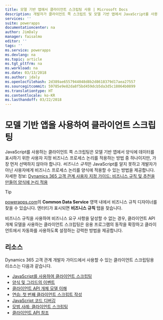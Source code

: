 ```yaml
---
title: 모델 기반 앱에서 클라이언트 스크립팅 사용 | Microsoft Docs
description: 개발자가 클라이언트 쪽 스크립트 및 모델 기반 앱에서 JavaScript를 사용하는 방법을 알아봅니다.
services: ''
suite: powerapps
documentationcenter: na
author: JimDaly
manager: faisalmo
editor: ''
tags: ''
ms.service: powerapps
ms.devlang: na
ms.topic: article
ms.tgt_pltfrm: na
ms.workload: na
ms.date: 03/13/2018
ms.author: jdaly
ms.openlocfilehash: 2d389ae6557944048d8b2d8618379d17aea27557
ms.sourcegitcommit: 59785e9e82da8f5bd459dcb5da3d5c18064b0899
ms.translationtype: HT
ms.contentlocale: ko-KR
ms.lasthandoff: 03/22/2018
---
```

# <a name="client-scripting-with-model-driven-apps"></a>모델 기반 앱을 사용하여 클라이언트 스크립팅

JavaScript를 사용하는 클라이언트 쪽 스크립팅은 모델 기반 앱에서 양식에 데이터를 표시하기 위한 사용자 지정 비즈니스 프로세스 논리를 적용하는 방법 중 하나이지만, 가장 먼저 선택하지 않아야 합니다. *비즈니스 규칙*은 JavaScript를 알지 못하고 개발자가 아닌 사용자에게 비즈니스 프로세스 논리를 양식에 적용할 수 있는 방법을 제공합니다. 자세한 정보: [Dynamics 365 고객 관계 사용자 지정 가이드: 비즈니스 규칙 및 추천을 만들어 양식에 논리 적용](/dynamics365/customer-engagement/customize/create-business-rules-recommendations-apply-logic-form)

> [!TIP]
> [powerapps.com](http://web.powerapps.com)의 **Common Data Service** 영역 내에서 비즈니스 규칙 디자이너를 찾을 수 있습니다. 엔터티가 표시되면 **비즈니스 규칙** 탭을 찾습니다.

비즈니스 규칙을 사용하여 비즈니스 요구 사항을 달성할 수 없는 경우, 클라이언트 API 개체 모델을 사용하는 클라이언트 스크립팅은 응용 프로그램의 동작을 확장하고 클라이언트에서 자동화를 사용하도록 설정하는 강력한 방법을 제공합니다.

## <a name="resources"></a>리소스

Dynamics 365 고객 관계 개발자 가이드에서 사용할 수 있는 클라이언트 스크립팅용 리소스는 다음과 같습니다.

- [JavaScript를 사용하여 클라이언트 스크립팅](/dynamics365/customer-engagement/developer/clientapi/client-scripting)
- [양식 및 그리드의 이벤트](/dynamics365/customer-engagement/developer/clientapi/events-forms-grids)
- [클라이언트 API 개체 모델 이해](/dynamics365/customer-engagement/developer/clientapi/understand-clientapi-object-model)
- [연습: 첫 번째 클라이언트 스크립트 작성](/dynamics365/customer-engagement/developer/clientapi/walkthrough-write-your-first-client-script)
- [JavaScript 코드 디버깅](/dynamics365/customer-engagement/developer/clientapi/debug-javascript-code)
- [모범 사례: 클라이언트 스크립팅](/dynamics365/customer-engagement/developer/clientapi/client-scripting-best-practices)
- [클라이언트 API 참조](/dynamics365/customer-engagement/developer/clientapi/reference)

